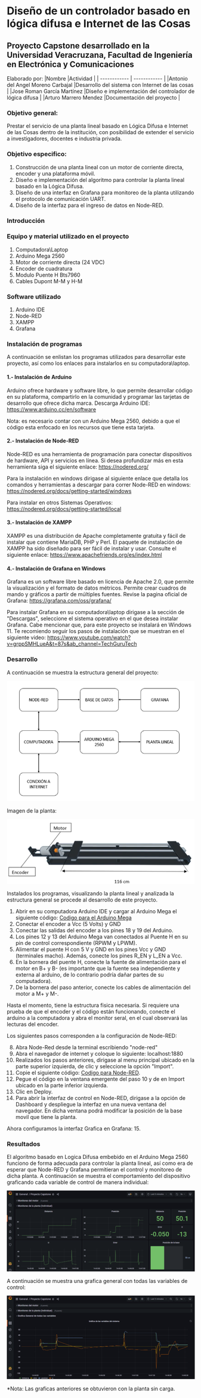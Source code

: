 # Diseño de un controlador basado en lógica difusa e Internet de las Cosas 
## Proyecto Capstone desarrollado en la Universidad Veracruzana, Facultad de Ingeniería en Electrónica y Comunicaciones

Elaborado por:
|Nombre   |Actividad   |
| ------------ | ------------ |
|Antonio del Angel Moreno Carbajal   |Desarrollo del sistema con Internet de las cosas   |
|Jose Roman García Martínez    |Diseño e implementación del controlador de lógica difusa   |
|Arturo Marrero Mendez   |Documentación del proyecto   |
 
### Objetivo general:
Prestar el servicio de una planta lineal basado en Lógica Difusa e Internet de las Cosas dentro de la institución, con posibilidad de extender el servicio a investigadores, docentes e industria privada. 

### Objetivo especifico: 
1. Construcción de una planta lineal con un motor de corriente directa, encoder y una plataforma móvil.
2. Diseño e implementación del algoritmo para controlar la planta lineal basado en la Lógica Difusa.
3. Diseño de una interfaz en Grafana para monitoreo de la planta utilizando el protocolo de comunicación UART.
4. Diseño de la interfaz para el ingreso de datos en Node-RED.

### Introducción

### Equipo y material utilizado en el proyecto
1. Computadora\Laptop
2. Arduino Mega 2560
3. Motor de corriente directa (24 VDC)
4. Encoder de cuadratura
5. Modulo Puente H Bts7960
6. Cables Dupont M-M y H-M

### Software utilizado
1. Arduino IDE
2. Node-RED
3. XAMPP
4. Grafana

### Instalación de programas

A continuación se enlistan los programas utilizados para desarrollar este proyecto, así como los enlaces para instalarlos en su computadora\laptop.

#### 1.- Instalación de Arduino
Arduino ofrece hardware y software libre, lo que permite desarrollar código en su plataforma, compartirlo en la comunidad y programar las tarjetas de desarrollo que ofrece dicha marca. Descarga Arduino IDE: https://www.arduino.cc/en/software

Nota: es necesario contar con un Arduino Mega 2560, debido a que el código esta enfocado en los recursos que tiene esta tarjeta.

#### 2.- Instalación de Node-RED
Node-RED es una herramienta de programación para conectar dispositivos de hardware, API y servicios en línea. Si desea profundizar más en esta herramienta siga el siguiente enlace: https://nodered.org/ 

Para la instalación en windows dirigase al siguiente enlace que detalla los comandos y herramientas a descargar para correr Node-RED en windows: https://nodered.org/docs/getting-started/windows 

Para instalar en otros Sistemas Operativos: https://nodered.org/docs/getting-started/local

#### 3.- Instalación de XAMPP
XAMPP es una distribución de Apache completamente gratuita y fácil de instalar que contiene MariaDB, PHP y Perl. El paquete de instalación de XAMPP ha sido diseñado para ser fácil de instalar y usar. Consulte el siguiente enlace: https://www.apachefriends.org/es/index.html

#### 4.- Instalación de Grafana en Windows
Grafana es un software libre basado en licencia de Apache 2.0, que permite la visualización y el formato de datos métricos. Permite crear cuadros de mando y gráficos a partir de múltiples fuentes. Revise la pagina oficial de Grafana: https://grafana.com/oss/grafana/

Para instalar Grafana en su computadora\laptop dirigase a la sección de "Descargas", seleccione el sistema operativo en el que desea instalar Grafana. Cabe mencionar que, para este proyecto se instalará en Windows 11. Te recomiendo seguir los pasos de instalación que se muestran en el siguiente video:
https://www.youtube.com/watch?v=grppSMHLueA&t=87s&ab_channel=TechGuruTech


### Desarrollo

A continuación se muestra la estructura general del proyecto:

![Estructura General](https://raw.githubusercontent.com/antomoreno21/ProyectoCapston_UVPR/main/Estructura%20del%20proyecto%20capstone.png)

Imagen de la planta: 

![Planta lineal](https://raw.githubusercontent.com/antomoreno21/ProyectoCapston_UVPR/main/Planta%20lineal.png)

Instalados los programas, visualizando la planta lineal y analizada la estructura general se procede al desarrollo de este proyecto.
1. Abrir en su computadora Arduino IDE y cargar al Arduino Mega el siguiente código: [Codigo para el Arduino Mega](https://github.com/antomoreno21/ProyectoCapston_UVPR/blob/main/Codigo%20del%20Proyecto%20Capstone/Codigo%20del%20Proyecto%20Capstone.ino "Codigo para el Arduino Mega")
2. Conectar el encoder a Vcc (5 Volts) y GND
3. Conectar las salidas del encoder a los pines 18 y 19 del Arduino.
4. Los pines 12 y 13 del Arduino Mega van conectados al Puente H en su pin de control correspondiente (RPWM y LPWM).
5. Alimentar el puente H con 5 V y GND en los pines Vcc y GND (terminales macho). Además, conecte los pines R_EN y L_EN a Vcc.
6. En la bornera del puente H, conecte la fuente de alimentación para el motor en B+ y B- (es importante que la fuente sea independiente y externa al arduino, de lo contrario podría dañar partes de su computadora).
7. De la bornera del paso anterior, conecte los cables de alimentación del motor a M+ y M-.

Hasta el momento, tiene la estructura fisica necesaria. Si requiere una prueba de que el encoder y el código están funcionando, conecte el arduino a la computadora y abra el monitor seral, en el cual observará las lecturas del encoder. 

Los siguientes pasos corresponden a la configuración de Node-RED:

8. Abra Node-Red desde la terminal escribiendo "node-red"
9. Abra el navegador de internet y coloque lo siguiente: localhost:1880
10. Realizados los pasos anteriores, dirigase al menu principal ubicado en la parte superior izquierda, de clic y seleccione la opción "Import".
11. Copie el siguiente código: [Codigo para Node-RED](https://github.com/antomoreno21/ProyectoCapston_UVPR/blob/main/Interfaz%20en%20Node-Red/Flow%20en%20Node-RED.json "Codigo para Node-RED").
12. Pegue el código en la ventana emergente del paso 10 y de en Import ubicado en la parte inferior izquierda.
13. Clic en Deploy.
14. Para abrir la interfaz de control en Node-RED, dirigase a la opción de Dashboard y despliegue la interfaz en una nueva ventana del navegador. En dicha ventana podrá modificar la posición de la base movil que tiene la planta.

Ahora configuramos la interfaz Grafica en Grafana:
15. 

### Resultados
El algoritmo basado en Logica Difusa embebido en el Arduino Mega 2560 funciono de forma adecuada para controlar la planta lineal, así como era de esperar que Node-RED y Grafana permitieran el control y monitoreo de dicha planta. A continuación se muestra el comportamiento del dispositivo graficando cada variable de control de manera individual:

![Grafica individual](https://raw.githubusercontent.com/antomoreno21/ProyectoCapston_UVPR/main/Grafica%20individual.png)

A continuación se muestra una grafica general con todas las variables de control:

![Grafica General](https://raw.githubusercontent.com/antomoreno21/ProyectoCapston_UVPR/main/Grafica%20general.png)

*Nota: Las graficas anteriores se obtuvieron con la planta sin carga.
